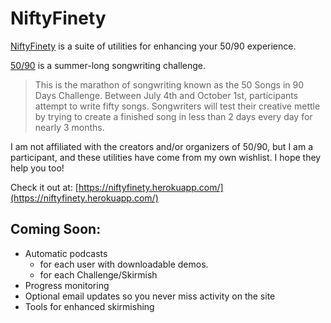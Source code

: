 # NiftyFinety

[NiftyFinety](https://niftyfinety.herokuapp.com/) is a suite of utilities for enhancing your 50/90 experience.

[50/90](http://fiftyninety.fawmers.org/) is a summer-long songwriting challenge.

> This is the marathon of songwriting known as the 50 Songs in 90 Days Challenge. Between July 4th and October 1st, participants attempt to write fifty songs. Songwriters will test their creative mettle by trying to create a finished song in less than 2 days every day for nearly 3 months.

I am not affiliated with the creators and/or organizers of 50/90, but I am a participant, and these utilities have come from my own wishlist.
I hope they help you too!

Check it out at: [https://niftyfinety.herokuapp.com/](https://niftyfinety.herokuapp.com/)

## Coming Soon:

* Automatic podcasts
  * for each user with downloadable demos.
  * for each Challenge/Skirmish
* Progress monitoring
* Optional email updates so you never miss activity on the site
* Tools for enhanced skirmishing
